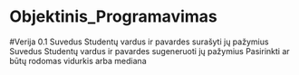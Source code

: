 # Objektinis_Programavimas

#Verija 0.1
Suvedus Studentų vardus ir pavardes surašyti jų pažymius
Suvedus Studentų vardus ir pavardes sugeneruoti jų pažymius
Pasirinkti ar būtų rodomas vidurkis arba mediana
